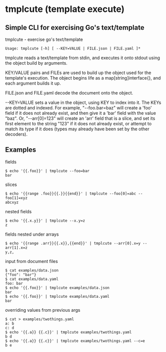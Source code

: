 # tmplcute (template execute) #

## Simple CLI for exercising Go's text/template ##

tmplcute - exercise go's text/template
```
Usage: tmplcute [-h] [ --KEY=VALUE | FILE.json | FILE.yaml ]*
```

tmplcute reads a text/template from stdin, and executes it onto stdout using
the object build by arguments.

KEY/VALUE pairs and FILEs are used to build up the object used for the
template's execution. The object begins life as a map[string]interface{}, and
each argument builds it up.

FILE.json and FILE.yaml decode the document onto the object.

--KEY=VALUE sets a value in the object, using KEY to index into it. The KEYs are
dotted and indexed. For example, "--foo.bar=baz" will create a 'foo' field if it
does not already exist, and then give it a 'bar' field with the value "baz". Or,
"--arr[0]=123" will create an 'arr' field that is a slice, and set its first
element to the string "123" if it does not already exist, or attempt to match
its type if it does (types may already have been set by the other decoders).

## Examples ##
fields
```
$ echo '{{.foo}}' | tmplcute --foo=bar
bar
```
slices
```
$ echo '{{range .foo}}{{.}}{{end}}' | tmplcute --foo[0]=abc --foo[1]=xyz
abcxyz
```
nested fields
```
$ echo '{{.x.y}}' | tmplcute --x.y=z
z
```
fields nested under arrays
```
$ echo '{{range .arr}}{{.x}},{{end}}' | tmplcute --arr[0].x=y --arr[1].x=z
y,z,
```
input from document files
```
$ cat examples/data.json 
{"foo": "bar"}
$ cat examples/data.yaml 
foo: bar
$ echo '{{.foo}}' | tmplcute examples/data.json
bar
$ echo '{{.foo}}' | tmplcute examples/data.yaml 
bar
```
overriding values from previous args
```
$ cat > examples/twothings.yaml
a: b
c: d
$ echo '{{.a}} {{.c}}' | tmplcute examples/twothings.yaml 
b d
$ echo '{{.a}} {{.c}}' | tmplcute examples/twothings.yaml --c=e
b e
```

